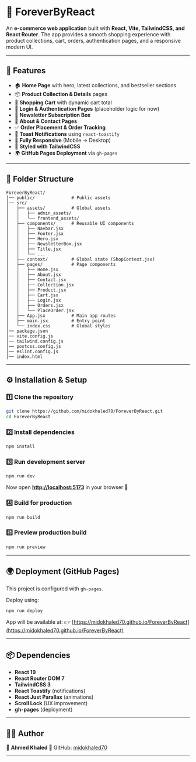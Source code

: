 
# 📖 ForeverByReact

An **e-commerce web application** built with **React, Vite, TailwindCSS, and React Router**.
The app provides a smooth shopping experience with product collections, cart, orders, authentication pages, and a responsive modern UI.



---

## 🚀 Features

* 🏠 **Home Page** with hero, latest collections, and bestseller sections
* 📦 **Product Collection & Details** pages
* 🛒 **Shopping Cart** with dynamic cart total
* 📝 **Login & Authentication Pages** (placeholder logic for now)
* 📩 **Newsletter Subscription Box**
* 📑 **About & Contact Pages**
* ✅ **Order Placement & Order Tracking**
* 🔔 **Toast Notifications** using `react-toastify`
* 📱 **Fully Responsive** (Mobile → Desktop)
* 🎨 **Styled with TailwindCSS**
* 🌍 **GitHub Pages Deployment** via `gh-pages`

---

## 📂 Folder Structure

```
ForeverByReact/
│── public/              # Public assets
│── src/
│   ├── assets/          # Global assets
│   │   ├── admin_assets/
│   │   └── frontend_assets/
│   ├── components/      # Reusable UI components
│   │   ├── Navbar.jsx
│   │   ├── Footer.jsx
│   │   ├── Hero.jsx
│   │   ├── NewsletterBox.jsx
│   │   ├── Title.jsx
│   │   └── ...
│   ├── context/         # Global state (ShopContext.jsx)
│   ├── pages/           # Page components
│   │   ├── Home.jsx
│   │   ├── About.jsx
│   │   ├── Contact.jsx
│   │   ├── Collection.jsx
│   │   ├── Product.jsx
│   │   ├── Cart.jsx
│   │   ├── Login.jsx
│   │   ├── Orders.jsx
│   │   └── PlaceOrder.jsx
│   ├── App.jsx          # Main app routes
│   ├── main.jsx         # Entry point
│   └── index.css        # Global styles
│── package.json
│── vite.config.js
│── tailwind.config.js
│── postcss.config.js
│── eslint.config.js
│── index.html
```

---

## ⚙️ Installation & Setup

### 1️⃣ Clone the repository

```bash
git clone https://github.com/midokhaled70/ForeverByReact.git
cd ForeverByReact
```

### 2️⃣ Install dependencies

```bash
npm install
```

### 3️⃣ Run development server

```bash
npm run dev
```

Now open **[http://localhost:5173](http://localhost:5173)** in your browser 🚀

### 4️⃣ Build for production

```bash
npm run build
```

### 5️⃣ Preview production build

```bash
npm run preview
```

---

## 🌍 Deployment (GitHub Pages)

This project is configured with `gh-pages`.

Deploy using:

```bash
npm run deploy
```

App will be available at:
👉 [https://midokhaled70.github.io/ForeverByReact](https://midokhaled70.github.io/ForeverByReact)

---

## 📦 Dependencies

* **React 19**
* **React Router DOM 7**
* **TailwindCSS 3**
* **React Toastify** (notifications)
* **React Just Parallax** (animations)
* **Scroll Lock** (UX improvement)
* **gh-pages** (deployment)

---

## 🧑‍💻 Author

👤 **Ahmed Khaled**
🔗 GitHub: [midokhaled70](https://github.com/midokhaled70)

---


